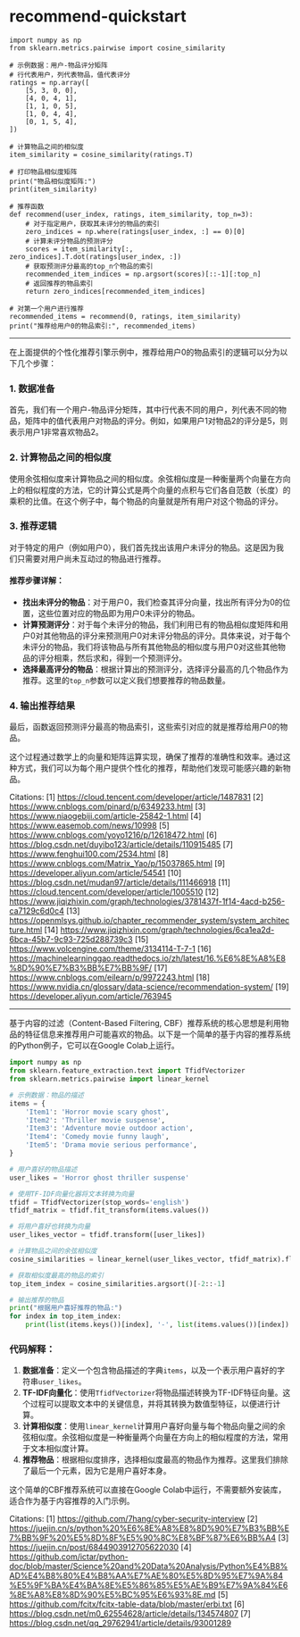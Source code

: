 # recommend-quickstart

```
import numpy as np
from sklearn.metrics.pairwise import cosine_similarity

# 示例数据：用户-物品评分矩阵
# 行代表用户，列代表物品，值代表评分
ratings = np.array([
    [5, 3, 0, 0],
    [4, 0, 4, 1],
    [1, 1, 0, 5],
    [1, 0, 4, 4],
    [0, 1, 5, 4],
])

# 计算物品之间的相似度
item_similarity = cosine_similarity(ratings.T)

# 打印物品相似度矩阵
print("物品相似度矩阵:")
print(item_similarity)

# 推荐函数
def recommend(user_index, ratings, item_similarity, top_n=3):
    # 对于指定用户，获取其未评分的物品的索引
    zero_indices = np.where(ratings[user_index, :] == 0)[0]
    # 计算未评分物品的预测评分
    scores = item_similarity[:, zero_indices].T.dot(ratings[user_index, :])
    # 获取预测评分最高的top_n个物品的索引
    recommended_item_indices = np.argsort(scores)[::-1][:top_n]
    # 返回推荐的物品索引
    return zero_indices[recommended_item_indices]

# 对第一个用户进行推荐
recommended_items = recommend(0, ratings, item_similarity)
print("推荐给用户0的物品索引:", recommended_items)
```

-----

在上面提供的个性化推荐引擎示例中，推荐给用户0的物品索引的逻辑可以分为以下几个步骤：

### 1. 数据准备
首先，我们有一个用户-物品评分矩阵，其中行代表不同的用户，列代表不同的物品，矩阵中的值代表用户对物品的评分。例如，如果用户1对物品2的评分是5，则表示用户1非常喜欢物品2。

### 2. 计算物品之间的相似度
使用余弦相似度来计算物品之间的相似度。余弦相似度是一种衡量两个向量在方向上的相似程度的方法，它的计算公式是两个向量的点积与它们各自范数（长度）的乘积的比值。在这个例子中，每个物品的向量就是所有用户对这个物品的评分。

### 3. 推荐逻辑
对于特定的用户（例如用户0），我们首先找出该用户未评分的物品。这是因为我们只需要对用户尚未互动过的物品进行推荐。

#### 推荐步骤详解：
- **找出未评分的物品**：对于用户0，我们检查其评分向量，找出所有评分为0的位置，这些位置对应的物品即为用户0未评分的物品。
- **计算预测评分**：对于每个未评分的物品，我们利用已有的物品相似度矩阵和用户0对其他物品的评分来预测用户0对未评分物品的评分。具体来说，对于每个未评分的物品，我们将该物品与所有其他物品的相似度与用户0对这些其他物品的评分相乘，然后求和，得到一个预测评分。
- **选择最高评分的物品**：根据计算出的预测评分，选择评分最高的几个物品作为推荐。这里的`top_n`参数可以定义我们想要推荐的物品数量。

### 4. 输出推荐结果
最后，函数返回预测评分最高的物品索引，这些索引对应的就是推荐给用户0的物品。

这个过程通过数学上的向量和矩阵运算实现，确保了推荐的准确性和效率。通过这种方式，我们可以为每个用户提供个性化的推荐，帮助他们发现可能感兴趣的新物品。

Citations:
[1] https://cloud.tencent.com/developer/article/1487831
[2] https://www.cnblogs.com/pinard/p/6349233.html
[3] https://www.niaogebiji.com/article-25842-1.html
[4] https://www.easemob.com/news/10998
[5] https://www.cnblogs.com/yoyo1216/p/12618472.html
[6] https://blog.csdn.net/duyibo123/article/details/110915485
[7] https://www.fenghui100.com/2534.html
[8] https://www.cnblogs.com/Matrix_Yao/p/15037865.html
[9] https://developer.aliyun.com/article/54541
[10] https://blog.csdn.net/mudan97/article/details/111466918
[11] https://cloud.tencent.com/developer/article/1005510
[12] https://www.jiqizhixin.com/graph/technologies/3781437f-1f14-4acd-b256-ca7129c6d0c4
[13] https://openmlsys.github.io/chapter_recommender_system/system_architecture.html
[14] https://www.jiqizhixin.com/graph/technologies/6ca1ea2d-6bca-45b7-9c93-725d288739c3
[15] https://www.volcengine.com/theme/3134114-T-7-1
[16] https://machinelearninggao.readthedocs.io/zh/latest/16.%E6%8E%A8%E8%8D%90%E7%B3%BB%E7%BB%9F/
[17] https://www.cnblogs.com/eilearn/p/9972243.html
[18] https://www.nvidia.cn/glossary/data-science/recommendation-system/
[19] https://developer.aliyun.com/article/763945


-------

基于内容的过滤（Content-Based Filtering, CBF）推荐系统的核心思想是利用物品的特征信息来推荐用户可能喜欢的物品。以下是一个简单的基于内容的推荐系统的Python例子，它可以在Google Colab上运行。

```python
import numpy as np
from sklearn.feature_extraction.text import TfidfVectorizer
from sklearn.metrics.pairwise import linear_kernel

# 示例数据：物品的描述
items = {
    'Item1': 'Horror movie scary ghost',
    'Item2': 'Thriller movie suspense',
    'Item3': 'Adventure movie outdoor action',
    'Item4': 'Comedy movie funny laugh',
    'Item5': 'Drama movie serious performance',
}

# 用户喜好的物品描述
user_likes = 'Horror ghost thriller suspense'

# 使用TF-IDF向量化器将文本转换为向量
tfidf = TfidfVectorizer(stop_words='english')
tfidf_matrix = tfidf.fit_transform(items.values())

# 将用户喜好也转换为向量
user_likes_vector = tfidf.transform([user_likes])

# 计算物品之间的余弦相似度
cosine_similarities = linear_kernel(user_likes_vector, tfidf_matrix).flatten()

# 获取相似度最高的物品的索引
top_item_index = cosine_similarities.argsort()[-2::-1]

# 输出推荐的物品
print("根据用户喜好推荐的物品:")
for index in top_item_index:
    print(list(items.keys())[index], '-', list(items.values())[index])
```

### 代码解释：
1. **数据准备**：定义一个包含物品描述的字典`items`，以及一个表示用户喜好的字符串`user_likes`。
2. **TF-IDF向量化**：使用`TfidfVectorizer`将物品描述转换为TF-IDF特征向量。这个过程可以提取文本中的关键信息，并将其转换为数值型特征，以便进行计算。
3. **计算相似度**：使用`linear_kernel`计算用户喜好向量与每个物品向量之间的余弦相似度。余弦相似度是一种衡量两个向量在方向上的相似程度的方法，常用于文本相似度计算。
4. **推荐物品**：根据相似度排序，选择相似度最高的物品作为推荐。这里我们排除了最后一个元素，因为它是用户喜好本身。

这个简单的CBF推荐系统可以直接在Google Colab中运行，不需要额外安装库，适合作为基于内容推荐的入门示例。

Citations:
[1] https://github.com/7hang/cyber-security-interview
[2] https://juejin.cn/s/python%20%E6%8E%A8%E8%8D%90%E7%B3%BB%E7%BB%9F%20%E5%8D%8F%E5%90%8C%E8%BF%87%E6%BB%A4
[3] https://juejin.cn/post/6844903912705622030
[4] https://github.com/ictar/python-doc/blob/master/Science%20and%20Data%20Analysis/Python%E4%B8%AD%E4%B8%80%E4%B8%AA%E7%AE%80%E5%8D%95%E7%9A%84%E5%9F%BA%E4%BA%8E%E5%86%85%E5%AE%B9%E7%9A%84%E6%8E%A8%E8%8D%90%E5%BC%95%E6%93%8E.md
[5] https://github.com/fcitx/fcitx-table-data/blob/master/erbi.txt
[6] https://blog.csdn.net/m0_62554628/article/details/134574807
[7] https://blog.csdn.net/qq_29762941/article/details/93001289

